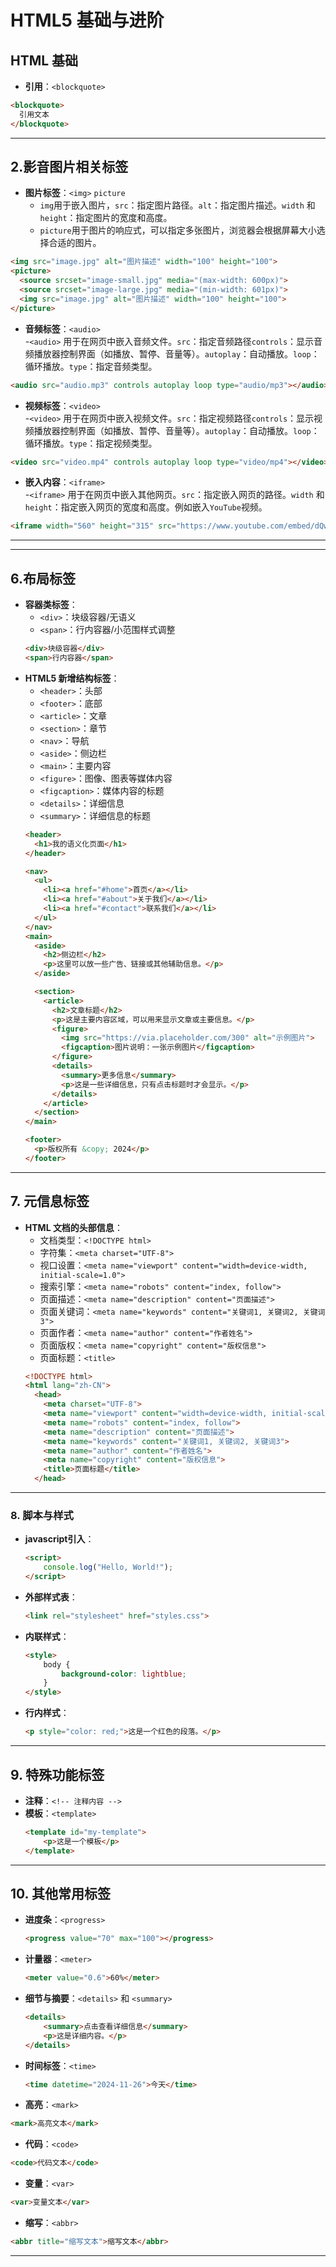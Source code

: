 
# HTML5 基础与进阶

## HTML 基础


- **引用**：`<blockquote>`  
```html
<blockquote>
  引用文本
</blockquote>
```
---
## 2.影音图片相关标签
- **图片标签**：`<img>`  `picture`
  - `img`用于嵌入图片，`src`：指定图片路径。`alt`：指定图片描述。`width` 和 `height`：指定图片的宽度和高度。
  - `picture`用于图片的响应式，可以指定多张图片，浏览器会根据屏幕大小选择合适的图片。
```html
<img src="image.jpg" alt="图片描述" width="100" height="100">
<picture>
  <source srcset="image-small.jpg" media="(max-width: 600px)">
  <source srcset="image-large.jpg" media="(min-width: 601px)">
  <img src="image.jpg" alt="图片描述" width="100" height="100">
</picture>
```
- **音频标签**：`<audio>`  
  -`<audio>` 用于在网页中嵌入音频文件。`src`：指定音频路径`controls`：显示音频播放器控制界面（如播放、暂停、音量等）。`autoplay`：自动播放。`loop`：循环播放。`type`：指定音频类型。
```html
<audio src="audio.mp3" controls autoplay loop type="audio/mp3"></audio>
```
- **视频标签**：`<video>`  
  -`<video>` 用于在网页中嵌入视频文件。`src`：指定视频路径`controls`：显示视频播放器控制界面（如播放、暂停、音量等）。`autoplay`：自动播放。`loop`：循环播放。`type`：指定视频类型。
```html
<video src="video.mp4" controls autoplay loop type="video/mp4"></video>
```
- **嵌入内容**：`<iframe>`  
  -`<iframe>` 用于在网页中嵌入其他网页。`src`：指定嵌入网页的路径。`width` 和 `height`：指定嵌入网页的宽度和高度。例如嵌入`YouTube`视频。
```html
<iframe width="560" height="315" src="https://www.youtube.com/embed/dQw4w9WgXcQ" frameborder="0" allow="accelerometer; autoplay; encrypted-media; gyroscope; picture-in-picture" allowfullscreen></iframe>

```
---




---



## 6.布局标签
- **容器类标签**：
  - `<div>`：块级容器/无语义
  - `<span>`：行内容器/小范围样式调整
  ```html
  <div>块级容器</div>
  <span>行内容器</span>
  ```
- **HTML5 新增结构标签**： 
  - `<header>`：头部
  - `<footer>`：底部
  - `<article>`：文章
  - `<section>`：章节
  - `<nav>`：导航
  - `<aside>`：侧边栏
  - `<main>`：主要内容
  - `<figure>`：图像、图表等媒体内容
  - `<figcaption>`：媒体内容的标题
  - `<details>`：详细信息
  - `<summary>`：详细信息的标题
  ```html
  <header>
    <h1>我的语义化页面</h1>
  </header>

  <nav>
    <ul>
      <li><a href="#home">首页</a></li>
      <li><a href="#about">关于我们</a></li>
      <li><a href="#contact">联系我们</a></li>
    </ul>
  </nav>
  <main>
    <aside>
      <h2>侧边栏</h2>
      <p>这里可以放一些广告、链接或其他辅助信息。</p>
    </aside>

    <section>
      <article>
        <h2>文章标题</h2>
        <p>这是主要内容区域，可以用来显示文章或主要信息。</p>
        <figure>
          <img src="https://via.placeholder.com/300" alt="示例图片">
          <figcaption>图片说明：一张示例图片</figcaption>
        </figure>
        <details>
          <summary>更多信息</summary>
          <p>这是一些详细信息，只有点击标题时才会显示。</p>
        </details>
      </article>
    </section>
  </main>

  <footer>
    <p>版权所有 &copy; 2024</p>
  </footer>
    ```

---

## **7. 元信息标签**
- **HTML 文档的头部信息**：
  - 文档类型：`<!DOCTYPE html>`  
  - 字符集：`<meta charset="UTF-8">`  
  - 视口设置：`<meta name="viewport" content="width=device-width, initial-scale=1.0">`  
  - 搜索引擎：`<meta name="robots" content="index, follow">`  
  - 页面描述：`<meta name="description" content="页面描述">`  
  - 页面关键词：`<meta name="keywords" content="关键词1, 关键词2, 关键词3">`  
  - 页面作者：`<meta name="author" content="作者姓名">`  
  - 页面版权：`<meta name="copyright" content="版权信息">`  
  - 页面标题：`<title>`  
  ```html
  <!DOCTYPE html>
  <html lang="zh-CN">
    <head>
      <meta charset="UTF-8">
      <meta name="viewport" content="width=device-width, initial-scale=1.0">
      <meta name="robots" content="index, follow">
      <meta name="description" content="页面描述">
      <meta name="keywords" content="关键词1, 关键词2, 关键词3">
      <meta name="author" content="作者姓名">
      <meta name="copyright" content="版权信息">
      <title>页面标题</title>
    </head>
  ```
---

### **8. 脚本与样式**
- **javascript引入**：  
  ```html
  <script>
      console.log("Hello, World!");
  </script>
  ```  
- **外部样式表**：  
  ```html
  <link rel="stylesheet" href="styles.css">
  ```  
- **内联样式**：  
  ```html
  <style>
      body {
          background-color: lightblue;
      }
  </style>
  ```
- **行内样式**：  
  ```html
  <p style="color: red;">这是一个红色的段落。</p>
  ```   
---

## **9. 特殊功能标签**
- **注释**：`<!-- 注释内容 -->`   
- **模板**：`<template>`  
  ```html
  <template id="my-template">
      <p>这是一个模板</p>
  </template>
  ```  
---

## **10. 其他常用标签**
- **进度条**：`<progress>`  
  ```html
  <progress value="70" max="100"></progress>
  ```
- **计量器**：`<meter>`  
  ```html
  <meter value="0.6">60%</meter>
  ```
- **细节与摘要**：`<details>` 和 `<summary>`  
  ```html
  <details>
      <summary>点击查看详细信息</summary>
      <p>这是详细内容。</p>
  </details>
  ```
- **时间标签**：`<time>`  
  ```html
  <time datetime="2024-11-26">今天</time>
  ```
- **高亮**：`<mark>`  
```html
<mark>高亮文本</mark>
```
- **代码**：`<code>`  
```html
<code>代码文本</code>
```
- **变量**：`<var>`  
```html
<var>变量文本</var>
```
- **缩写**：`<abbr>`  
```html
<abbr title="缩写文本">缩写文本</abbr>
```
---

